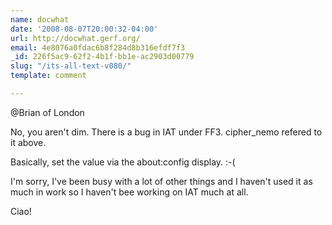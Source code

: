 ```yaml
---
name: docwhat
date: '2008-08-07T20:00:32-04:00'
url: http://docwhat.gerf.org/
email: 4e8076a0fdac6b8f284d8b316efdf7f3
_id: 226f5ac9-62f2-4b1f-bb1e-ac2903d00779
slug: "/its-all-text-v080/"
template: comment

---
```


@Brian of London

No, you aren't dim.  There is a bug in IAT under FF3. cipher_nemo refered to it above.

Basically, set the value via the about:config display. :-(

I'm sorry, I've been busy with a lot of other things and I haven't used it as much in work so I haven't bee working on IAT much at all.

Ciao!
